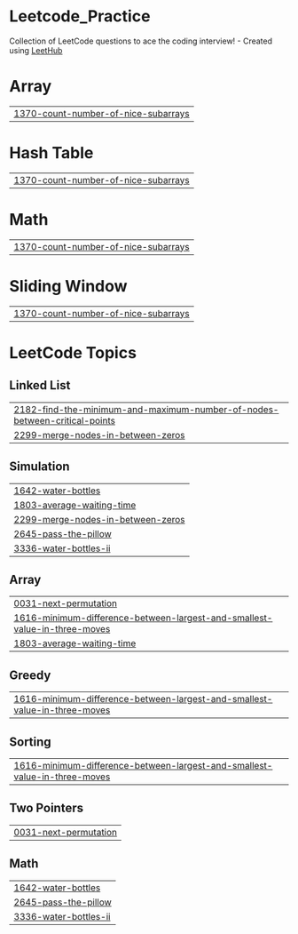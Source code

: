 # Leetcode_Practice
Collection of LeetCode questions to ace the coding interview! - Created using [LeetHub](https://github.com/QasimWani/LeetHub)


# Array
|  |
| ------- |
| [1370-count-number-of-nice-subarrays](https://github.com/angusyang901130/Leetcode_Practice/tree/master/1370-count-number-of-nice-subarrays) |
# Hash Table
|  |
| ------- |
| [1370-count-number-of-nice-subarrays](https://github.com/angusyang901130/Leetcode_Practice/tree/master/1370-count-number-of-nice-subarrays) |
# Math
|  |
| ------- |
| [1370-count-number-of-nice-subarrays](https://github.com/angusyang901130/Leetcode_Practice/tree/master/1370-count-number-of-nice-subarrays) |
# Sliding Window
|  |
| ------- |
| [1370-count-number-of-nice-subarrays](https://github.com/angusyang901130/Leetcode_Practice/tree/master/1370-count-number-of-nice-subarrays) |
<!---LeetCode Topics Start-->
# LeetCode Topics
## Linked List
|  |
| ------- |
| [2182-find-the-minimum-and-maximum-number-of-nodes-between-critical-points](https://github.com/angusyang901130/Leetcode_Practice/tree/master/2182-find-the-minimum-and-maximum-number-of-nodes-between-critical-points) |
| [2299-merge-nodes-in-between-zeros](https://github.com/angusyang901130/Leetcode_Practice/tree/master/2299-merge-nodes-in-between-zeros) |
## Simulation
|  |
| ------- |
| [1642-water-bottles](https://github.com/angusyang901130/Leetcode_Practice/tree/master/1642-water-bottles) |
| [1803-average-waiting-time](https://github.com/angusyang901130/Leetcode_Practice/tree/master/1803-average-waiting-time) |
| [2299-merge-nodes-in-between-zeros](https://github.com/angusyang901130/Leetcode_Practice/tree/master/2299-merge-nodes-in-between-zeros) |
| [2645-pass-the-pillow](https://github.com/angusyang901130/Leetcode_Practice/tree/master/2645-pass-the-pillow) |
| [3336-water-bottles-ii](https://github.com/angusyang901130/Leetcode_Practice/tree/master/3336-water-bottles-ii) |
## Array
|  |
| ------- |
| [0031-next-permutation](https://github.com/angusyang901130/Leetcode_Practice/tree/master/0031-next-permutation) |
| [1616-minimum-difference-between-largest-and-smallest-value-in-three-moves](https://github.com/angusyang901130/Leetcode_Practice/tree/master/1616-minimum-difference-between-largest-and-smallest-value-in-three-moves) |
| [1803-average-waiting-time](https://github.com/angusyang901130/Leetcode_Practice/tree/master/1803-average-waiting-time) |
## Greedy
|  |
| ------- |
| [1616-minimum-difference-between-largest-and-smallest-value-in-three-moves](https://github.com/angusyang901130/Leetcode_Practice/tree/master/1616-minimum-difference-between-largest-and-smallest-value-in-three-moves) |
## Sorting
|  |
| ------- |
| [1616-minimum-difference-between-largest-and-smallest-value-in-three-moves](https://github.com/angusyang901130/Leetcode_Practice/tree/master/1616-minimum-difference-between-largest-and-smallest-value-in-three-moves) |
## Two Pointers
|  |
| ------- |
| [0031-next-permutation](https://github.com/angusyang901130/Leetcode_Practice/tree/master/0031-next-permutation) |
## Math
|  |
| ------- |
| [1642-water-bottles](https://github.com/angusyang901130/Leetcode_Practice/tree/master/1642-water-bottles) |
| [2645-pass-the-pillow](https://github.com/angusyang901130/Leetcode_Practice/tree/master/2645-pass-the-pillow) |
| [3336-water-bottles-ii](https://github.com/angusyang901130/Leetcode_Practice/tree/master/3336-water-bottles-ii) |
<!---LeetCode Topics End-->